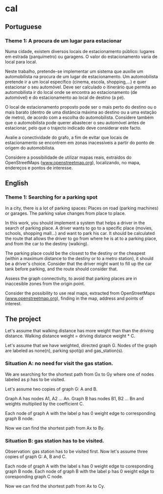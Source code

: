 # cal

## Portuguese

### Theme 1: A procura de um lugar para estacionar

Numa cidade, existem diversos locais de estacionamento público: lugares em estrada (parquímetro) ou garagens. O valor do estacionamento varia de local para local.

Neste trabalho, pretende-se implementar um sistema que auxilie um automobilista na procura de um lugar de estacionamento. Um automobilista pretende ir a um local específico (cinema, escola, shopping,...) e quer estacionar o seu automóvel. Deve ser calculado o itinerário que permita ao automobilista ir do local onde se encontra ao estacionamento (de automóvel) e do estacionamento ao local de destino (a pé).

O local de estacionamento proposto pode ser o mais perto do destino ou o mais barato (dentro de uma distância máxima ao destino ou a uma estação de metro), de acordo com a escolha do automobilista. Considere também que o automobilista pode querer abastecer o seu automóvel antes de estacionar, pelo que o trajecto indicado deve considerar este facto.

Avalie a conectividade do grafo, a fim de evitar que locais de estacionamento se encontrem em zonas inacessíveis a partir do ponto de origem do automobilista.

Considere a possibilidade de utilizar mapas reais, extraídos do OpenStreetMaps (www.openstreetmap.org), localizando, no mapa, endereços e pontos de interesse.

## English

### Theme 1: Searching for a parking spot

In a city, there is a lot of parking spaces: Places on road (parking machines) or garages. The parking value changes from place to place.

In this work, you should implement a system that helps a driver in the search of parking place. A driver wants to go to a specific place (movies, schools, shopping mall...) and want to park his car. It should be calculated the route that allows the driver to go from where he is at to a parking place, and from the car to the destiny (walking).

The parking place could be the closest to the destiny or the cheapest (within a maximum distance to the destiny or to a metro station), it should be a driver's choice. Consider that the driver might want to fill up the car tank before parking, and the route should consider that.

Assess the graph connectivity, to avoid that parking places are in inaccesible zones from the origin point.

Consider the possibility to use real maps, extracted from OpenStreetMaps (www.openstreetmap.org), finding in the map, address and points of interest.

## The project

Let's assume that walking distance has more weight than than the driving distance. Walking distance weight = driving distance weight * C.

Let's assume that we have weighted, directed graph G. Nodes of the graph are labeled as none(n), parking spot(p) and gas_station(s).

### Situation A: no need for visit the gas station. 

We are searching for the shortest path from Gx to Gy where one of nodes labeled as p has to be visited.

Let's assume two copies of graph G: A and B.

Graph A has nodes A1, A2 ... An.
Graph B has nodes B1, B2 ... Bn and weights multiplied by the coefficient C.

Each node of graph A with the label p has 0 weight edge to corresponding graph B node.

Now we can find the shortest path from Ax to By.

### Situation B: gas station has to be visited.

Observation: gas station has to be visited first.
Now let's assume three copies of graph G: A, B and C.

Each node of graph A with the label s has 0 weight edge to coresponding graph B node.
Each node of graph B with the label p has 0 weight edge to coresponding graph C node.

Now we can find the shortest path from Ax to Cy.
